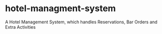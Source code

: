 # hotel-managment-system
 A Hotel Management System, which handles Reservations, Bar Orders and Extra Activities
